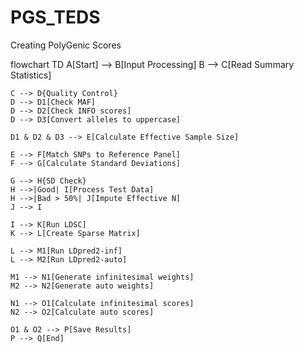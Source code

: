 # PGS_TEDS
Creating PolyGenic Scores


flowchart TD
    A[Start] --> B[Input Processing]
    B --> C[Read Summary Statistics]
    
    C --> D{Quality Control}
    D --> D1[Check MAF]
    D --> D2[Check INFO scores]
    D --> D3[Convert alleles to uppercase]
    
    D1 & D2 & D3 --> E[Calculate Effective Sample Size]
    
    E --> F[Match SNPs to Reference Panel]
    F --> G[Calculate Standard Deviations]
    
    G --> H{SD Check}
    H -->|Good| I[Process Test Data]
    H -->|Bad > 50%| J[Impute Effective N]
    J --> I
    
    I --> K[Run LDSC]
    K --> L[Create Sparse Matrix]
    
    L --> M1[Run LDpred2-inf]
    L --> M2[Run LDpred2-auto]
    
    M1 --> N1[Generate infinitesimal weights]
    M2 --> N2[Generate auto weights]
    
    N1 --> O1[Calculate infinitesimal scores]
    N2 --> O2[Calculate auto scores]
    
    O1 & O2 --> P[Save Results]
    P --> Q[End]
